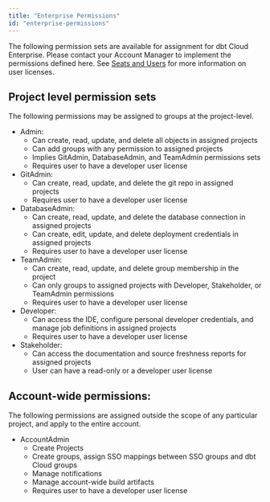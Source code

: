 ```yaml
---
title: "Enterprise Permissions"
id: "enterprise-permissions"
---
```


The following permission sets are available for assignment for dbt Cloud Enterprise. Please contact your Account Manager to implement the permissions defined here. See [Seats and Users](https://docs.getdbt.com/docs/dbt-cloud/cloud-configuring-dbt-cloud/cloud-seats-and-users) for more information on user licenses.


## Project level permission sets

The following permissions may be assigned to groups at the project-level.

- Admin:
  - Can create, read, update, and delete all objects in assigned projects
  - Can add groups with any permission to assigned projects
  - Implies GitAdmin, DatabaseAdmin, and TeamAdmin permissions sets
  - Requires user to have a developer user license 
- GitAdmin:
  - Can create, read, update, and delete the git repo in assigned projects
  - Requires user to have a developer user license 
- DatabaseAdmin:
  - Can create, read, update, and delete the database connection in assigned projects
  - Can create, edit, update, and delete deployment credentials in assigned projects
  - Requires user to have a developer user license 
- TeamAdmin:
  - Can create, read, update, and delete group membership in the project
  - Can only groups to assigned projects with Developer, Stakeholder, or TeamAdmin permissions
  - Requires user to have a developer user license 
- Developer:
  - Can access the IDE, configure personal developer credentials, and manage job definitions in assigned projects
  - Requires user to have a developer user license 
- Stakeholder:
  - Can access the documentation and source freshness reports for assigned projects
  - User can have a read-only or a developer user license

## Account-wide permissions:

The following permissions are assigned outside the scope of any particular project, and apply to the entire account.

- AccountAdmin
  - Create Projects
  - Create groups, assign SSO mappings between SSO groups and dbt Cloud groups
  - Manage notifications
  - Manage account-wide build artifacts
  - Requires user to have a developer user license 
